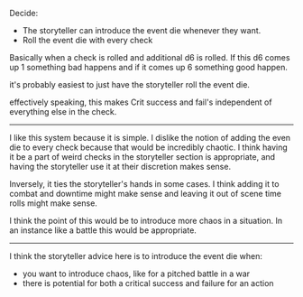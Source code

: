 Decide:
- The storyteller can introduce the event die whenever they want.
- Roll the event die with every check

Basically when a check is rolled and additional d6 is rolled. If this d6 comes up 1 something bad happens and if it comes up 6 something good happen.

it's probably easiest to just have the storyteller roll the event die.

effectively speaking, this makes Crit success and fail's independent of everything else in the check.

---

I like this system because it is simple. I dislike the notion of adding the even die to every check because that would be incredibly chaotic. I think having it be a part of weird checks in the storyteller section is appropriate, and having the storyteller use it at their discretion makes sense.

Inversely, it ties the storyteller's hands in some cases. I think adding it to combat and downtime might make sense and leaving it out of scene time rolls might make sense.

I think the point of this would be to introduce more chaos in a situation. In an instance like a battle this would be appropriate.

---

I think the storyteller advice here is to introduce the event die when:
- you want to introduce chaos, like for a pitched battle in a war
- there is potential for both a critical success and failure for an action